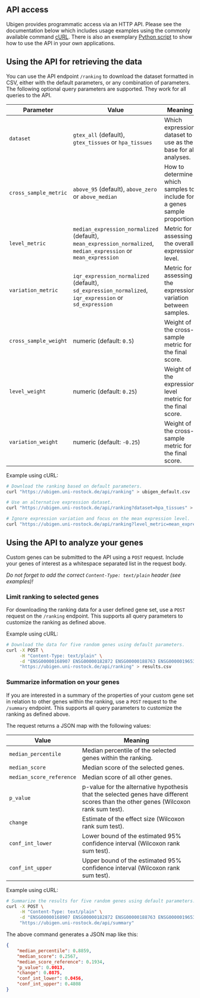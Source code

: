 ## API access

Ubigen provides programmatic access via an HTTP API. Please see the
documentation below which includes usage examples using the commonly available
command [cURL](https://curl.se/). There is also an exemplary
[Python script](https://code.johrpan.de/johrpan/ubigen/src/branch/main/scripts/api_example.py)
to show how to use the API in your own applications.

## Using the API for retrieving the data

You can use the API endpoint `/ranking` to download the dataset formatted in
CSV, either with the default parameters, or any combination of parameters. The
following optional query parameters are supported. They work for all queries
to the API.

| Parameter             | Value                                                                                                             | Meaning                                                                  |
| --------------------- | ----------------------------------------------------------------------------------------------------------------- | ------------------------------------------------------------------------ |
| `dataset`             | `gtex_all` (default), `gtex_tissues` or `hpa_tissues`                                                             | Which expression dataset to use as the base for all analyses.            |
| `cross_sample_metric` | `above_95` (default), `above_zero` or `above_median`                                                              | How to determine which samples to include for a genes sample proportion. |
| `level_metric`        | `median_expression_normalized ` (default), `mean_expression_normalized`, `median_expression` or `mean_expression` | Metric for assessing the overall expression level.                       |
| `variation_metric`    | `iqr_expression_normalized` (default), `sd_expression_normalized`, `iqr_expression` or `sd_expression`            | Metric for assessing the expression variation between samples.           |
| `cross_sample_weight` | numeric (default: `0.5`)                                                                                          | Weight of the cross-sample metric for the final score.                   |
| `level_weight`        | numeric (default: `0.25`)                                                                                         | Weight of the expression level metric for the final score.               |
| `variation_weight`    | numeric (default: `-0.25`)                                                                                        | Weight of the cross-sample metric for the final score.                   |

Example using cURL:

```bash
# Download the ranking based on default parameters.
curl "https://ubigen.uni-rostock.de/api/ranking" > ubigen_default.csv

# Use an alternative expression dataset.
curl "https://ubigen.uni-rostock.de/api/ranking?dataset=hpa_tissues" > ubigen_hpa.csv

# Ignore expression variation and focus on the mean expression level.
curl "https://ubigen.uni-rostock.de/api/ranking?level_metric=mean_expression_normalized?variation_weight=0" > ubigen_custom.csv
```

## Using the API to analyze your genes

Custom genes can be submitted to the API using a `POST` request. Include your
genes of interest as a whitespace separated list in the request body.

*Do not forget to add the correct `Content-Type: text/plain` header (see
examples)!*

### Limit ranking to selected genes

For downloading the ranking data for a user defined gene set, use a `POST`
request on the `/ranking` endpoint. This supports all query parameters to
customize the ranking as defined above.

Example using cURL:

```bash
# Download the data for five random genes using default parameters.
curl -X POST \
     -H "Content-Type: text/plain" \
     -d "ENSG00000168907 ENSG00000182872 ENSG00000188763 ENSG00000196531 ENSG00000161638" \
     "https://ubigen.uni-rostock.de/api/ranking" > results.csv
```

### Summarize information on your genes

If you are interested in a summary of the properties of your custom gene set in
relation to other genes within the ranking, use a `POST` request to the
`/summary` endpoint. This supports all query parameters to customize the ranking
as defined above.

The request returns a JSON map with the following values:

| Value                    | Meaning                                                                                                                             |
| ------------------------ | ----------------------------------------------------------------------------------------------------------------------------------- |
| `median_percentile`      | Median percentile of the selected genes within the ranking.                                                                         |
| `median_score`           | Median score of the selected genes.                                                                                                 |
| `median_score_reference` | Median score of all other genes.                                                                                                    |
| `p_value`                | p-value for the alternative hypothesis that the selected genes have different scores than the other genes (Wilcoxon rank sum test). |
| `change`                 | Estimate of the effect size (Wilcoxon rank sum test).                                                                               |
| `conf_int_lower`         | Lower bound of the estimated 95% confidence interval (Wilcoxon rank sum test).                                                      |
| `conf_int_upper`         | Upper bound of the estimated 95% confidence interval (Wilcoxon rank sum test).                                                      |

Example using cURL:

```bash
# Summarize the results for five random genes using default parameters.
curl -X POST \
     -H "Content-Type: text/plain" \
     -d "ENSG00000168907 ENSG00000182872 ENSG00000188763 ENSG00000196531 ENSG00000161638" \
     "https://ubigen.uni-rostock.de/api/summary"
```

The above command generates a JSON map like this:

```json
{
    "median_percentile": 0.8859,
    "median_score": 0.2567,
    "median_score_reference": 0.1934,
    "p_value": 0.0013,
    "change": 0.0875,
    "conf_int_lower": 0.0456,
    "conf_int_upper": 0.4808
}
```
